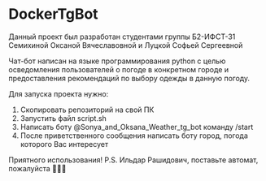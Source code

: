# DockerTgBot
Данный проект был разработан студентами группы Б2-ИФСТ-31
Семихиной Оксаной Вячеславовной и Луцкой Софьей Сергеевной

Чат-бот написан на языке программирования python с целью
осведомления пользователей о погоде в конкретном городе и
предоставления рекомендаций по выбору одежды в данную погоду.

Для запуска проекта нужно:
1) Скопировать репозиторий на свой ПК
2) Запустить файл script.sh
3) Написать боту @Sonya_and_Oksana_Weather_tg_bot команду /start
4) После приветственного сообщения написать боту город, погода которого Вас интересует

Приятного использования!
P.S. Ильдар Рашидович, поставьте автомат, пожалуйста 🥺🙏🥺
